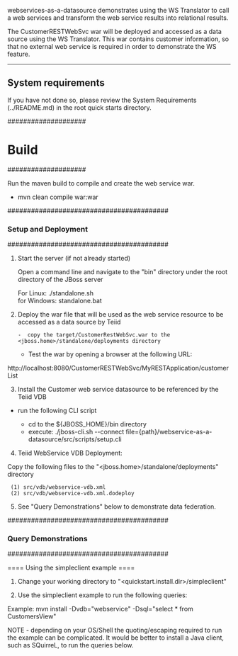 webservices-as-a-datasource demonstrates using the WS Translator to call a web services and
transform the web service results into relational results.

The CustomerRESTWebSvc war will be deployed and accessed as a data source using the WS Translator.  This war contains
customer information, so that no external web service is required in order to demonstrate the WS feature.

-------------------
System requirements
-------------------

If you have not done so, please review the System Requirements (../README.md) in the root quick starts directory.


####################
#   Build
####################

Run the maven build to compile and create the web service war.

-  mvn clean compile war:war



#########################################
### Setup and Deployment
#########################################

1)  Start the server (if not already started)

	Open a command line and navigate to the "bin" directory under the root directory of the JBoss server

	For Linux:   ./standalone.sh	
	for Windows: standalone.bat

2)  Deploy the war file that will be used as the web service resource to be accessed as a data source by Teiid

        -  copy the target/CustomerRestWebSvc.war to the <jboss.home>/standalone/deployments directory

	-  Test the war by opening a browser at the following URL:

http://localhost:8080/CustomerRESTWebSvc/MyRESTApplication/customerList


3) Install the Customer web service datasource to be referenced by the Teiid VDB

-  run the following CLI script

	-	cd to the ${JBOSS_HOME}/bin directory
	-	execute:  ./jboss-cli.sh --connect file={path}/webservice-as-a-datasource/src/scripts/setup.cli 


4)  Teiid WebService VDB Deployment:

Copy the following files to the "<jboss.home>/standalone/deployments" directory

     (1) src/vdb/webservice-vdb.xml
     (2) src/vdb/webservice-vdb.xml.dodeploy

5)  See "Query Demonstrations" below to demonstrate data federation.


#########################################
### Query Demonstrations
#########################################	

==== Using the simpleclient example ====

1) Change your working directory to "<quickstart.install.dir>/simpleclient"

2) Use the simpleclient example to run the following queries:

Example:   mvn install -Dvdb="webservice" -Dsql="select * from CustomersView"


NOTE - depending on your OS/Shell the quoting/escaping required to run the example can be
complicated.  It would be better to install a Java client, such as SQuirreL, to run the 
queries below. 